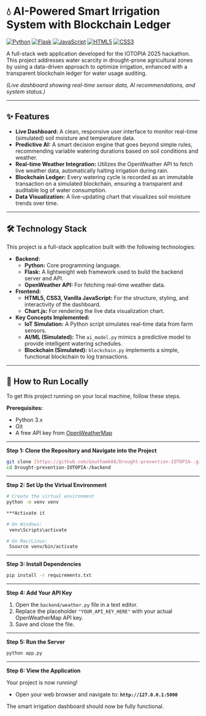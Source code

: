 # 💧 AI-Powered Smart Irrigation System with Blockchain Ledger

[![Python](https://img.shields.io/badge/Python-3776AB?style=for-the-badge&logo=python&logoColor=white)]()
[![Flask](https://img.shields.io/badge/Flask-000000?style=for-the-badge&logo=flask&logoColor=white)]()
[![JavaScript](https://img.shields.io/badge/JavaScript-F7DF1E?style=for-the-badge&logo=javascript&logoColor=black)]()
[![HTML5](https://img.shields.io/badge/HTML5-E34F26?style=for-the-badge&logo=html5&logoColor=white)]()
[![CSS3](https://img.shields.io/badge/CSS3-1572B6?style=for-the-badge&logo=css3&logoColor=white)]()

A full-stack web application developed for the IOTOPIA 2025 hackathon. This project addresses water scarcity in drought-prone agricultural zones by using a data-driven approach to optimize irrigation, enhanced with a transparent blockchain ledger for water usage auditing.


*(Live dashboard showing real-time sensor data, AI recommendations, and system status.)*

---
## ✨ Features

* **Live Dashboard:** A clean, responsive user interface to monitor real-time (simulated) soil moisture and temperature data.
* **Predictive AI:** A smart decision engine that goes beyond simple rules, recommending variable watering durations based on soil conditions and weather.
* **Real-time Weather Integration:** Utilizes the OpenWeather API to fetch live weather data, automatically halting irrigation during rain.
* **Blockchain Ledger:** Every watering cycle is recorded as an immutable transaction on a simulated blockchain, ensuring a transparent and auditable log of water consumption.
* **Data Visualization:** A live-updating chart that visualizes soil moisture trends over time.

---
## 🛠️ Technology Stack

This project is a full-stack application built with the following technologies:

* **Backend:**
    * **Python:** Core programming language.
    * **Flask:** A lightweight web framework used to build the backend server and API.
    * **OpenWeather API:** For fetching real-time weather data.
* **Frontend:**
    * **HTML5, CSS3, Vanilla JavaScript:** For the structure, styling, and interactivity of the dashboard.
    * **Chart.js:** For rendering the live data visualization chart.
* **Key Concepts Implemented:**
    * **IoT Simulation:** A Python script simulates real-time data from farm sensors.
    * **AI/ML (Simulated):** The `ai_model.py` mimics a predictive model to provide intelligent watering schedules.
    * **Blockchain (Simulated):** `blockchain.py` implements a simple, functional blockchain to log transactions.

-----
## 🚀 How to Run Locally

To get this project running on your local machine, follow these steps.

**Prerequisites:**
* Python 3.x
* Git
* A free API key from [OpenWeatherMap](https://openweathermap.org/api)

-----
**Step 1: Clone the Repository and Navigate into the Project**
```bash
git clone [https://github.com/Gouthamk08/Drought-prevention-IOTOPIA-.git](https://github.com/Gouthamk08/Drought-prevention-IOTOPIA-.git)
cd Drought-prevention-IOTOPIA-/backend
```

-----

**Step 2: Set Up the Virtual Environment**

```bash
# Create the virtual environment
python -m venv venv

***Activate it

# On Windows:
 venv\Scripts\activate

# On Mac/Linux:
 Ssource venv/bin/activate
```

-----

**Step 3: Install Dependencies**

```bash
pip install -r requirements.txt
```

-----

**Step 4: Add Your API Key**

1.  Open the `backend/weather.py` file in a text editor.
2.  Replace the placeholder `"YOUR_API_KEY_HERE"` with your actual OpenWeatherMap API key.
3.  Save and close the file.

-----

**Step 5: Run the Server**

```bash
python app.py
```

-----

**Step 6: View the Application**

Your project is now running\!

  * Open your web browser and navigate to: **`http://127.0.0.1:5000`**

The smart irrigation dashboard should now be fully functional.
